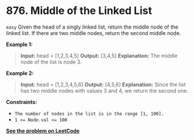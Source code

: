 # 876. Middle of the Linked List

`easy` 
Given the head of a singly linked list, return the middle node of the linked list.
If there are two middle nodes, return the second middle node.

**Example 1:**

> **Input:** head = [1,2,3,4,5]
> **Output:** [3,4,5]
> **Explanation:** The middle node of the list is node 3.

**Example 2:**

> **Input:** head = [1,2,3,4,5,6]
> **Output:** [4,5,6]
> **Explanation:** Since the list has two middle nodes with values 3 and 4, we return the second one.

**Constraints:**

- `The number of nodes in the list is in the range [1, 100].`
- `1 <= Node.val <= 100`

[**See the problem on LeetCode**](https://leetcode.com/problems/middle-of-the-linked-list/)
